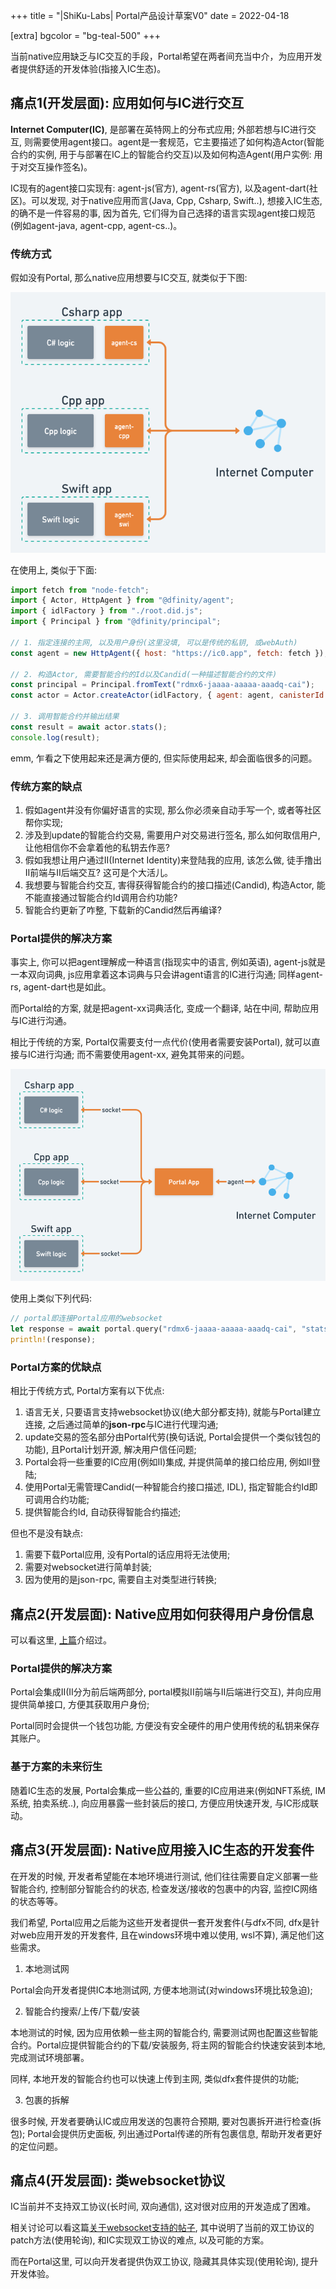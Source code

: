 +++
title = "|ShiKu-Labs| Portal产品设计草案V0"
date = 2022-04-18

[extra]
bgcolor = "bg-teal-500"
+++

当前native应用缺乏与IC交互的手段，Portal希望在两者间充当中介，为应用开发者提供舒适的开发体验(指接入IC生态)。
<!-- more -->

## 痛点1(开发层面): 应用如何与IC进行交互

**Internet Computer(IC)**, 是部署在英特网上的分布式应用; 外部若想与IC进行交互, 则需要使用agent接口。agent是一套规范，它主要描述了如何构造Actor(智能合约的实例, 用于与部署在IC上的智能合约交互)以及如何构造Agent(用户实例: 用于对交互操作签名)。

IC现有的agent接口实现有: agent-js(官方), agent-rs(官方), 以及agent-dart(社区)。可以发现, 对于native应用而言(Java, Cpp, Csharp, Swift..), 想接入IC生态, 的确不是一件容易的事, 因为首先, 它们得为自己选择的语言实现agent接口规范(例如agent-java, agent-cpp, agent-cs..)。

### 传统方式

假如没有Portal, 那么native应用想要与IC交互, 就类似于下图:

![app-interact-with-ic](./app-interact-with-ic.png)

在使用上, 类似于下面:

```js
import fetch from "node-fetch";
import { Actor, HttpAgent } from "@dfinity/agent";
import { idlFactory } from "./root.did.js";
import { Principal } from "@dfinity/principal";

// 1. 指定连接的主网, 以及用户身份(这里没填, 可以是传统的私钥, 或webAuth)
const agent = new HttpAgent({ host: "https://ic0.app", fetch: fetch });

// 2. 构造Actor, 需要智能合约的Id以及Candid(一种描述智能合约的文件)
const principal = Principal.fromText("rdmx6-jaaaa-aaaaa-aaadq-cai");
const actor = Actor.createActor(idlFactory, { agent: agent, canisterId: principal });

// 3. 调用智能合约并输出结果
const result = await actor.stats();
console.log(result);
```

emm, 乍看之下使用起来还是满方便的, 但实际使用起来, 却会面临很多的问题。

### 传统方案的缺点

1. 假如agent并没有你偏好语言的实现, 那么你必须亲自动手写一个, 或者等社区帮你实现;
2. 涉及到update的智能合约交易, 需要用户对交易进行签名, 那么如何取信用户, 让他相信你不会拿着他的私钥去作恶?
3. 假如我想让用户通过II(Internet Identity)来登陆我的应用, 该怎么做, 徒手撸出II前端与II后端交互? 这可是个大活儿。
4. 我想要与智能合约交互, 害得获得智能合约的接口描述(Candid), 构造Actor, 能不能直接通过智能合约Id调用合约功能?
5. 智能合约更新了咋整, 下载新的Candid然后再编译?

### Portal提供的解决方案

事实上, 你可以把agent理解成一种语言(指现实中的语言, 例如英语), agent-js就是一本双向词典, js应用拿着这本词典与只会讲agent语言的IC进行沟通; 同样agent-rs, agent-dart也是如此。

而Portal给的方案, 就是把agent-xx词典活化, 变成一个翻译, 站在中间, 帮助应用与IC进行沟通。

相比于传统的方案, Portal仅需要支付一点代价(使用者需要安装Portal), 就可以直接与IC进行沟通; 而不需要使用agent-xx, 避免其带来的问题。

![app-interact-with-portal](./app-interact-with-portal.png)

使用上类似下列代码:

```rust
// portal即连接Portal应用的websocket
let response = await portal.query("rdmx6-jaaaa-aaaaa-aaadq-cai", "stats");
println!(response);
```

### Portal方案的优缺点

相比于传统方式, Portal方案有以下优点:

1. 语言无关, 只要语言支持websocket协议(绝大部分都支持), 就能与Portal建立连接, 之后通过简单的**json-rpc**与IC进行代理沟通;
2. update交易的签名部分由Portal代劳(换句话说, Portal会提供一个类似钱包的功能), 且Portal计划开源, 解决用户信任问题;
3. Portal会将一些重要的IC应用(例如II)集成, 并提供简单的接口给应用, 例如II登陆;
4. 使用Portal无需管理Candid(一种智能合约接口描述, IDL), 指定智能合约Id即可调用合约功能;
5. 提供智能合约Id, 自动获得智能合约描述;

但也不是没有缺点:

1. 需要下载Portal应用, 没有Portal的话应用将无法使用;
2. 需要对websocket进行简单封装;
3. 因为使用的是json-rpc, 需要自主对类型进行转换;

## 痛点2(开发层面): Native应用如何获得用户身份信息

可以看这里, [上篇](https://allenpocket.work/ii-research-report-v0/#xian-zhuang)介绍过。

### Portal提供的解决方案

Portal会集成II(II分为前后端两部分, portal模拟II前端与II后端进行交互), 并向应用提供简单接口, 方便其获取用户身份;

Portal同时会提供一个钱包功能, 方便没有安全硬件的用户使用传统的私钥来保存其账户。

### 基于方案的未来衍生

随着IC生态的发展, Portal会集成一些公益的, 重要的IC应用进来(例如NFT系统, IM系统, 拍卖系统..), 向应用暴露一些封装后的接口, 方便应用快速开发, 与IC形成联动。

## 痛点3(开发层面): Native应用接入IC生态的开发套件

在开发的时候, 开发者希望能在本地环境进行测试, 他们往往需要自定义部署一些智能合约, 控制部分智能合约的状态, 检查发送/接收的包裹中的内容, 监控IC网络的状态等等。

我们希望, Portal应用之后能为这些开发者提供一套开发套件(与dfx不同, dfx是针对web应用开发的开发套件, 且在windows环境中难以使用, wsl不算), 满足他们这些需求。

1. 本地测试网

Portal会向开发者提供IC本地测试网, 方便本地测试(对windows环境比较急迫);

2. 智能合约搜索/上传/下载/安装

本地测试的时候, 因为应用依赖一些主网的智能合约, 需要测试网也配置这些智能合约。Portal应提供智能合约的下载/安装服务, 将主网的智能合约快速安装到本地, 完成测试环境部署。

同样, 本地开发的智能合约也可以快速上传到主网, 类似dfx套件提供的功能;

3. 包裹的拆解

很多时候, 开发者要确认IC或应用发送的包裹符合预期, 要对包裹拆开进行检查(拆包); Portal会提供历史面板, 列出通过Portal传递的所有包裹信息, 帮助开发者更好的定位问题。

## 痛点4(开发层面): 类websocket协议

IC当前并不支持双工协议(长时间, 双向通信), 这对很对应用的开发造成了困难。

相关讨论可以看这篇[关于websocket支持的帖子](https://forum.dfinity.org/t/websocket-support/1869/5), 其中说明了当前的双工协议的patch方法(使用轮询), 和IC实现双工协议的难点, 以及可能的方案。

而在Portal这里, 可以向开发者提供伪双工协议, 隐藏其具体实现(使用轮询), 提升开发体验。